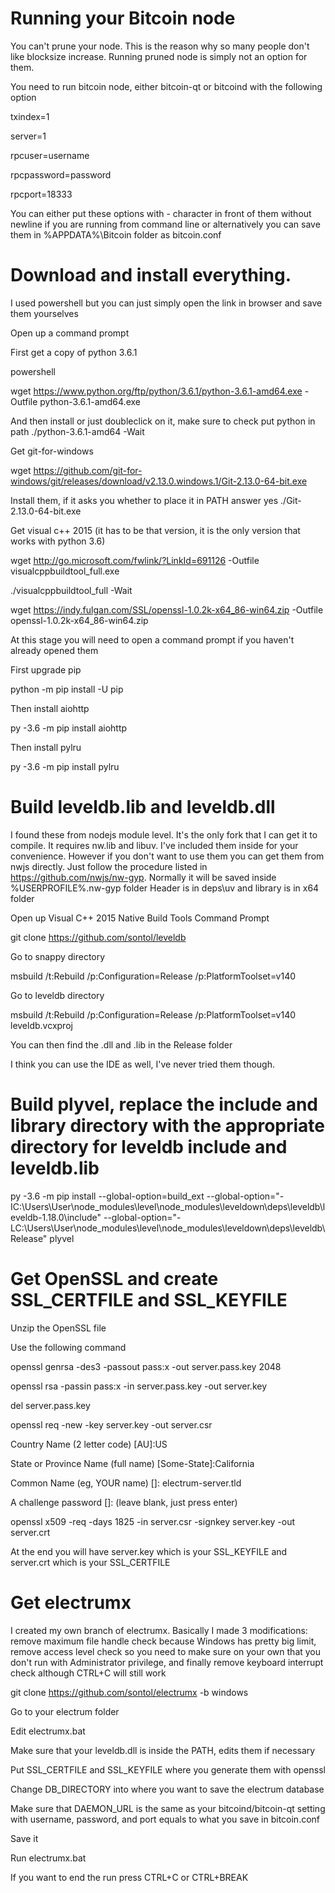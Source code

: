 Running your Bitcoin node
==========================

You can't prune your node. This is the reason why so many people don't like blocksize increase. Running pruned node is simply not an option for them.

You need to run bitcoin node, either bitcoin-qt or bitcoind with the following option

txindex=1

server=1

rpcuser=username

rpcpassword=password

rpcport=18333

You can either put these options with - character in front of them without newline if you are running from command line or alternatively you can save them in %APPDATA%\Bitcoin folder as bitcoin.conf

Download and install everything. 
==========================

I used powershell but you can just simply open the link in browser and save them yourselves

Open up a command prompt

First get a copy of python 3.6.1

powershell

wget https://www.python.org/ftp/python/3.6.1/python-3.6.1-amd64.exe -Outfile python-3.6.1-amd64.exe 

And then install or just doubleclick on it, make sure to check put python in path
./python-3.6.1-amd64 -Wait

Get git-for-windows

wget https://github.com/git-for-windows/git/releases/download/v2.13.0.windows.1/Git-2.13.0-64-bit.exe

Install them, if it asks you whether to place it in PATH answer yes
./Git-2.13.0-64-bit.exe

Get visual c++ 2015 (it has to be that version, it is the only version that works with python 3.6)

wget http://go.microsoft.com/fwlink/?LinkId=691126 -Outfile visualcppbuildtool_full.exe

./visualcppbuildtool_full -Wait

wget https://indy.fulgan.com/SSL/openssl-1.0.2k-x64_86-win64.zip -Outfile openssl-1.0.2k-x64_86-win64.zip


At this stage you will need to open a command prompt if you haven't already opened them

First upgrade pip

python -m pip install -U pip

Then install aiohttp

py -3.6 -m pip install aiohttp

Then install pylru

py -3.6 -m pip install pylru

Build leveldb.lib and leveldb.dll
==========================

I found these from nodejs module level. It's the only fork that I can get it to compile. It requires nw.lib and libuv. I've included them inside for your convenience. However if you don't want to use them you can get them from nwjs directly. Just follow the procedure listed in https://github.com/nwjs/nw-gyp. Normally it will be saved inside %USERPROFILE%\.nw-gyp folder
Header is in deps\uv and library is in x64 folder

Open up Visual C++ 2015 Native Build Tools Command Prompt

git clone https://github.com/sontol/leveldb

Go to snappy directory

msbuild /t:Rebuild /p:Configuration=Release /p:PlatformToolset=v140

Go to leveldb directory

msbuild /t:Rebuild /p:Configuration=Release /p:PlatformToolset=v140 leveldb.vcxproj

You can then find the .dll and .lib in the Release folder

I think you can use the IDE as well, I've never tried them though.

Build plyvel, replace the include and library directory with the appropriate directory for leveldb include and leveldb.lib
=================================

py -3.6 -m pip install --global-option=build_ext --global-option="-IC:\Users\User\node_modules\level\node_modules\leveldown\deps\leveldb\leveldb-1.18.0\include" --global-option="-LC:\Users\User\node_modules\level\node_modules\leveldown\deps\leveldb\Release" plyvel

Get OpenSSL and create SSL_CERTFILE and SSL_KEYFILE
=========================

Unzip the OpenSSL file

Use the following command

openssl genrsa -des3 -passout pass:x -out server.pass.key 2048

openssl rsa -passin pass:x -in server.pass.key -out server.key

del server.pass.key

openssl req -new -key server.key -out server.csr

Country Name (2 letter code) [AU]:US

State or Province Name (full name) [Some-State]:California

Common Name (eg, YOUR name) []: electrum-server.tld

A challenge password []: (leave blank, just press enter)

openssl x509 -req -days 1825 -in server.csr -signkey server.key -out server.crt

At the end you will have server.key which is your SSL_KEYFILE and server.crt which is your SSL_CERTFILE


Get electrumx
==========================

I created my own branch of electrumx. Basically I made 3 modifications: remove maximum file handle check because Windows has pretty big limit, remove access level check so you need to make sure on your own that you don't run with Administrator privilege, and finally remove keyboard interrupt check although CTRL+C will still work

git clone https://github.com/sontol/electrumx -b windows

Go to your electrum folder

Edit electrumx.bat

Make sure that your leveldb.dll is inside the PATH, edits them if necessary

Put SSL_CERTFILE and SSL_KEYFILE where you generate them with openssl

Change DB_DIRECTORY into where you want to save the electrum database

Make sure that DAEMON_URL is the same as your bitcoind/bitcoin-qt setting with username, password, and port equals to what you save in bitcoin.conf

Save it

Run electrumx.bat

If you want to end the run press CTRL+C or CTRL+BREAK
